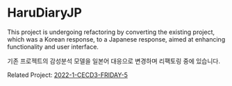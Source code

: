 # HaruDiaryJP

This project is undergoing refactoring by converting the existing project, which was a Korean response, to a Japanese response, aimed at enhancing functionality and user interface.

기존 프로젝트의 감성분석 모델을 일본어 대응으로 변경하며 리팩토링 중에 있습니다. 

Related Project: [2022-1-CECD3-FRIDAY-5](https://github.com/ykmoon04/2022-1-CECD3-FRIDAY-5) 
